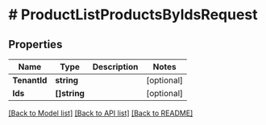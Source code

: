 # # ProductListProductsByIdsRequest


## Properties 


Name | Type | Description | Notes
------------ | ------------- | ------------- | -------------
**TenantId**| **string** |   | [optional]
**Ids**| **[]string** |   | [optional]


[[Back to Model list]](../../README.md#models) [[Back to API list]](../../README.md#endpoints) [[Back to README]](../../README.md)

